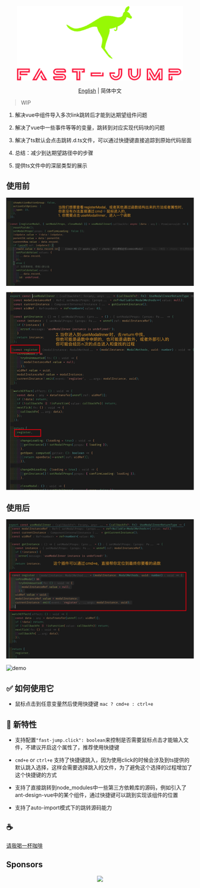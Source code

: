 <p align="center">
<img height="200" src="./assets/kv.png" alt="fast jump">
</p>
<p align="center"> <a href="./README.md">English</a> | 简体中文</p>

>WIP
1. 解决vue中组件导入多次link跳转后才能到达期望组件问题 

2. 解决了vue中一些事件等等的变量，跳转到对应实现代码块的问题 

3. 解决了ts默认会点击跳转.d.ts文件，可以通过快捷键直接追踪到原始代码层面

4. 总结：减少到达期望路径中的步骤

5. 提供ts文件中的深层类型的展示


## 使用前
![img](/assets/1.jpg)

![img](/assets/2.jpg)

## 使用后
![!img](/assets//3.jpg)

![demo](/assets/demo.gif)

## ✅ 如何使用它

- 鼠标点击到任意变量然后使用快捷键 `mac ? cmd+e : ctrl+e`

## 🎡 新特性

- 支持配置`"fast-jump.click": boolean`来控制是否需要鼠标点击才能输入文件，不建议开启这个属性了，推荐使用快捷键

- `cmd+e` or `ctrl+e` 支持了快捷键跳入，因为使用click的时候会涉及到ts提供的默认跳入选择，这样会需要选择跳入的文件，为了避免这个选择的过程增加了这个快捷键的方式

- 支持了直接跳转到node_modules中一些第三方依赖库的源码，例如引入了ant-design-vue中的某个组件，通过快捷键可以跳到实现该组件的位置

- 支持了auto-import模式下的跳转源码能力

## :coffee:

[请我喝一杯咖啡](https://github.com/Simon-He95/sponsor)

## Sponsors

<p align="center">
  <a href="https://cdn.jsdelivr.net/gh/Simon-He95/sponsor/sponsors.svg">
    <img src="https://cdn.jsdelivr.net/gh/Simon-He95/sponsor/sponsors.png"/>
  </a>
</p>
